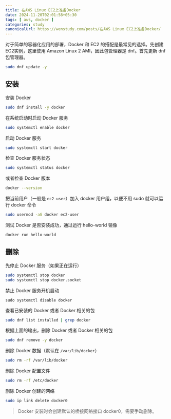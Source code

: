```yaml
---
title: 在AWS Linux EC2上准备Docker
date: 2024-11-20T02:01:58+05:30
tags: [ aws, docker ]
categories: study
canonicalUrl: https://wenstudy.com/posts/在AWS Linux EC2上准备Docker/
---
```


对于简单的容器化应用的部署，Docker 和 EC2 的搭配是最常见的选择。先创建EC2实例，这里使用 Amazon Linux 2 AMI，因此包管理器是 dnf。首先更新 dnf 包管理器。

```bash
sudo dnf update -y
```

## 安装
安装 Docker
```bash
sudo dnf install -y docker
```

在系统启动时启动 Docker 服务
```bash
sudo systemctl enable docker
```

启动 Docker 服务
```bash
sudo systemctl start docker
```

检查 Docker 服务状态
```bash
sudo systemctl status docker
```

或者检查 Docker 版本
```bash
docker --version
```

把当前用户（一般是 `ec2-user`）加入 docker 用户组，以便不用 sudo 就可以运行 docker 命令
```bash
sudo usermod -aG docker ec2-user
```

测试 Docker 是否安装成功，通过运行 hello-world 镜像
```bash
docker run hello-world
```

## 删除

先停止 Docker 服务（如果正在运行）
```bash
sudo systemctl stop docker
sudo systemctl stop docker.socket
```

禁止 Docker 服务开机启动
```bsah
sudo systemctl disable docker
```

查看已安装的 Docker 或者 Docker 相关的包
```bash
sudo dnf list installed | grep docker
```

根据上面的输出，删除 Docker 或者 Docker 相关的包
```bash
sudo dnf remove -y docker
```

删除 Docker 数据（默认在 `/var/lib/docker`）
```bash
sudo rm -rf /var/lib/docker
```

删除 Docker 配置文件
```bash
sudo rm -rf /etc/docker
```

删除 Docker 创建的网络
```bash
sudo ip link delete docker0
```

> Docker 安装时会创建默认的桥接网络接口 docker0，需要手动删除。
